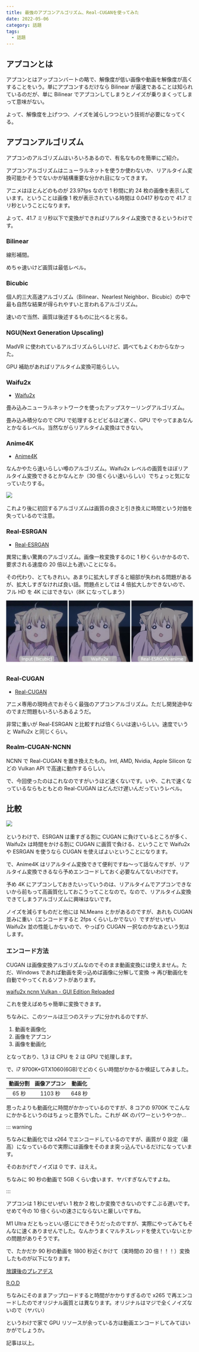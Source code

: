 ```yaml
---
title: 最強のアプコンアルゴリズム、Real-CUGANを使ってみた
date: 2022-05-06
category: 話題
tags:
  - 話題
---
```


## アプコンとは

アプコンとはアップコンバートの略で、解像度が低い画像や動画を解像度が高くすることをいう。単にアプコンするだけなら Bilinear が最速であることは知られているのだが、単に Bilinear でアプコンしてしまうとノイズが乗りまくってしまって意味がない。

よって、解像度を上げつつ、ノイズを減らしつつという技術が必要になってくる。

## アプコンアルゴリズム

アプコンのアルゴリズムはいろいろあるので、有名なものを簡単にご紹介。

アプコンアルゴリズムはニューラルネットを使うか使わないか、リアルタイム変換可能かそうでないかが結構重要な分かれ目になってきます。

アニメはほとんどのものが 23.97fps なので 1 秒間に約 24 枚の画像を表示しています。ということは画像 1 枚が表示されている時間は 0.0417 秒なので 41.7 ミリ秒ということになります。

よって、41.7 ミリ秒以下で変換ができればリアルタイム変換できるというわけです。

### Bilinear

線形補間。

めちゃ速いけど画質は最低レベル。

### Bicubic

個人的三大高速アルゴリズム（Bilinear、Nearlest Neighbor、Bicubic）の中で最も自然な結果が得られやすいと言われるアルゴリズム。

速いので当然、画質は後述するものに比べると劣る。

### NGU(Next Generation Upscaling)

MadVR に使われているアルゴリズムらしいけど、調べてもよくわからなかった。

GPU 補助があればリアルタイム変換可能らしい。

### Waifu2x

- [Waifu2x](https://github.com/nihui/waifu2x-ncnn-vulkan)

畳み込みニューラルネットワークを使ったアップスケーリングアルゴリズム。

畳み込み積分なので CPU で処理するとビビるほど遅く、GPU でやってまあなんとかなるレベル。当然ながらリアルタイム変換はできない。

### Anime4K

- [Anime4K](https://github.com/bloc97/Anime4K)

なんかやたら速いらしい噂のアルゴリズム。Waifu2x レベルの画質をほぼリアルタイム変換できるとかなんとか（30 倍くらい速いらしい）でちょっと気になっていたりする。

![](https://raw.githubusercontent.com/bloc97/Anime4K/master/results/Comparisons/Cropped_Screenshots/Magia_360p_4K.png)

これより後に初回するアルゴリズムは画質の良さと引き換えに時間という対価を失っているので注意。

### Real-ESRGAN

- [Real-ESRGAN](https://github.com/xinntao/Real-ESRGAN)

異常に重い驚異のアルゴリズム。画像一枚変換するのに 1 秒くらいかかるので、要求される速度の 20 倍以上も遅いことになる。

その代わり、とてもきれい。あまりに拡大しすぎると細部が失われる問題があるが、拡大しすぎなければ良い話。問題点としては 4 倍拡大しかできないので、フル HD を 4K にはできない（8K になってしまう）

![](https://raw.githubusercontent.com/xinntao/public-figures/master/Real-ESRGAN/cmp_realesrgan_anime_1.png)

### Real-CUGAN

- [Real-CUGAN](https://github.com/bilibili/ailab/blob/main/Real-CUGAN/README_EN.md)

アニメ専用の現時点でおそらく最強のアプコンアルゴリズム。ただし開発途中なのでまだ問題もいろいろあるようだ。

非常に重いが Real-ESRGAN と比較すれば倍くらいは速いらしい。速度でいうと Waifu2x と同じくらい。

### Realm-CUGAN-NCNN

NCNN で Real-CUGAN を置き換えたもの。Intl, AMD, Nvidia, Apple Silicon などの Vulkan API で高速に動作するらしい。

で、今回使ったのはこれなのですがいうほど速くないです。いや、これで速くなっているならもともとの Real-CUGAN はどんだけ遅いんだっていうレベル。

## 比較

![](https://raw.githubusercontent.com/bilibili/ailab/main/Real-CUGAN/demos/title-compare1.png)

というわけで、ESRGAN は重すぎる割に CUGAN に負けているところが多く、Waifu2x は時間をかける割に CUGAN に画質で負ける、ということで Waifu2x や ESRGAN を使うなら CUGAN を使えばよいということになります。

で、Anime4K はリアルタイム変換できて便利ですね〜って話なんですが、リアルタイム変換できるなら予めエンコードしておく必要なんてないわけです。

予め 4K にアプコンしておきたいっていうのは、リアルタイムでアプコンできないから前もって高画質化しておこうってことなので。なので、リアルタイム変換できてしまうアルゴリズムに興味はないです。

ノイズを減らすものだと他には NLMeans とかがあるのですが、あれも CUGAN 並みに重い（エンコードすると 2fps くらいしかでない）ですがせいぜい Waifu2x 並の性能しかないので、やっぱり CUGAN 一択なのかなあという気はします。

### エンコード方法

CUGAN は画像変換アルゴリズムなのでそのまま動画変換には使えません。ただ、Windows であれば動画を突っ込めば画像に分解して変換 → 再び動画化を自動でやってくれるソフトがあります。

[waifu2x ncnn Vulkan - GUI Edition Reloaded](https://github.com/XyLe-GBP/waifu2x-ncnn-vulkan-GUI-Edition-Reloaded)

これを使えばめちゃ簡単に変換できます。

ちなみに、このツールは三つのステップに分かれるのですが、

1. 動画を画像化
2. 画像をアプコン
3. 画像を動画化

となっており、1,3 は CPU を 2 は GPU で処理します。

で、i7 9700K+GTX1060(6GB)でどのくらい時間がかかるか検証してみました。

| 動画分割 | 画像アプコン | 動画化 |
| :------: | :----------: | :----: |
|  65 秒   |   1103 秒    | 648 秒 |

思ったよりも動画化に時間がかかっているのですが、8 コアの 9700K でこんなにかかるというのはちょっと意外でした。これが 4K のパワーというやつか...

::: warning

ちなみに動画化では x264 でエンコードしているのですが、画質が 0 設定（最高）になっているので実際には画像をそのまま突っ込んでいるだけになっています。

そのおかげでノイズは 0 です、はええ。

ちなみに 90 秒の動画で 5GB くらい食います、ヤバすぎなんですよね。

:::

アプコンは 1 秒にせいぜい 1 枚か 2 枚しか変換できないのですこぶる遅いです。せめて今の 10 倍くらいの速さにならないと厳しいですね。

M1 Ultra だともっといい感じにできそうだったのですが、実際にやってみてもそんなに速くありませんでした。なんかうまくマルチスレッドを使えていないとかの問題がありそうです。

で、たかだか 90 秒の動画を 1800 秒近くかけて（実時間の 20 倍！！！）変換したものが以下になります。

[放課後のプレアデス](https://www.youtube.com/watch?v=BztFifV7mhs)

[R.O.D](https://www.youtube.com/watch?v=eFNgNs_Trts)

ちなみにそのままアップロードすると時間がかかりすぎるので x265 で再エンコードしたのでオリジナル画質とは異なります。オリジナルはマジで全くノイズないので（ヤバい）

というわけで家で GPU リソースが余っている方は動画エンコードしてみてはいかがでしょうか。

記事は以上。

